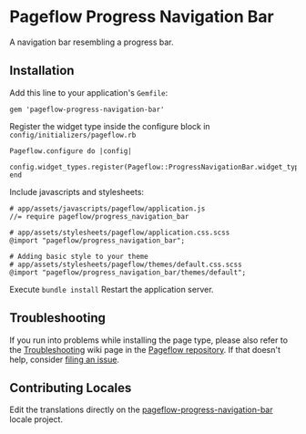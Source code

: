 # Pageflow Progress Navigation Bar

A navigation bar resembling a progress bar.

## Installation

Add this line to your application's `Gemfile`:

    gem 'pageflow-progress-navigation-bar'

Register the widget type inside the configure block in `config/initializers/pageflow.rb`

    Pageflow.configure do |config|
      config.widget_types.register(Pageflow::ProgressNavigationBar.widget_type)
    end

Include javascripts and stylesheets:

    # app/assets/javascripts/pageflow/application.js
    //= require pageflow/progress_navigation_bar

    # app/assets/stylesheets/pageflow/application.css.scss
    @import "pageflow/progress_navigation_bar";

    # Adding basic style to your theme
    # app/assets/stylesheets/pageflow/themes/default.css.scss
    @import "pageflow/progress_navigation_bar/themes/default";

Execute `bundle install` Restart the application server.

## Troubleshooting

If you run into problems while installing the page type, please also refer to the
[Troubleshooting](https://github.com/codevise/pageflow/wiki/Troubleshooting) wiki
page in the [Pageflow  repository](https://github.com/codevise/pageflow). If that
doesn't help, consider
[filing an issue](https://github.com/codevise/pageflow-progress-navigation-bar/issues).

## Contributing Locales

Edit the translations directly on the
[pageflow-progress-navigation-bar](http://www.localeapp.com/projects/public?search=tf/pageflow-progress-navigation-bar)
locale project.
